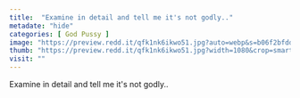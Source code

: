 ```yaml
---
title:  "Examine in detail and tell me it's not godly.."
metadate: "hide"
categories: [ God Pussy ]
image: "https://preview.redd.it/qfk1nk6ikwo51.jpg?auto=webp&s=b06f2bfdd05785339bca439e09aeff7bbc479e0c"
thumb: "https://preview.redd.it/qfk1nk6ikwo51.jpg?width=1080&crop=smart&auto=webp&s=c42271b5de160bfd91d25189525cb5856ce9ca6e"
visit: ""
---
```

Examine in detail and tell me it's not godly..
